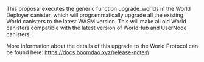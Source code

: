 This proposal executes the generic function upgrade_worlds in the World Deployer canister, which will programmatically upgrade all the existing World canisters to the latest WASM version. This will make all old World canisters compatible with the latest version of WorldHub and UserNode canisters. 

More information about the details of this upgrade to the World Protocol can be found here: https://docs.boomdao.xyz/release-notes\
